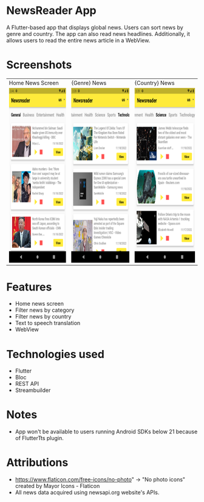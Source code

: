 # NewsReader App

A Flutter-based app that displays global news. Users can sort news by genre and country. The app can also read news headlines. Additionally, it allows users to read the entire news article in a WebView.

# Screenshots

<table>
  <tr>
    <td>Home News Screen</td>
     <td>{Genre} News</td>
     <td>{Country} News</td>
  </tr>
  <tr>
    <td><img src="/readMeImages/general_news.png" title="Home News Screen" width="250" height="460"/></td>
    <td> <img src="/readMeImages/category_news.png" title="{Genre} News" width="250" height="460"/> </td>
    <td> <img src="/readMeImages/country_news.png" title="{Country} News" width="250" height="460"/></td>
  </tr>
 </table>

# Features

- Home news screen
- Filter news by category
- Filter news by country
- Text to speech translation
- WebView

# Technologies used

- Flutter
- Bloc
- REST API
- Streambuilder

# Notes

- App won't be available to users running Android SDKs below 21 because of FlutterTts plugin.

# Attributions

- https://www.flaticon.com/free-icons/no-photo" -> "No photo icons" created by Mayor Icons - Flaticon
- All news data acquired using newsapi.org website's APIs.
